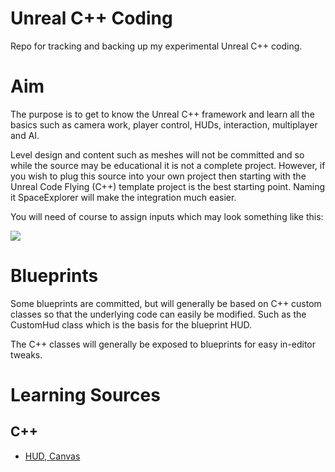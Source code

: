 Unreal C++ Coding
=================

Repo for tracking and backing up my experimental Unreal C++ coding.

# Aim

The purpose is to get to know the Unreal C++ framework and learn all the basics such as camera work, player control, HUDs, interaction, multiplayer and AI.

Level design and content such as meshes will not be committed and so while the source may be educational it is not a complete project. However, if you wish to plug this source into your own project then starting with the Unreal Code Flying (C++) template project is the best starting point. Naming it SpaceExplorer will make the integration much easier.

You will need of course to assign inputs which may look something like this:

![](http://i955.photobucket.com/albums/ae34/Bornich/SpaceExplorerInput_zpsc1672e10.png)

# Blueprints

Some blueprints are committed, but will generally be based on C++ custom classes so that the underlying code can easily be modified. Such as the CustomHud class which is the basis for the blueprint HUD.

The C++ classes will generally be exposed to blueprints for easy in-editor tweaks.

# Learning Sources

## C++

* [HUD, Canvas](https://wiki.unrealengine.com/HUD,_Canvas,_Code_Sample_of_800%2B_Lines,_Create_Buttons_%26_Draw_Materials)
